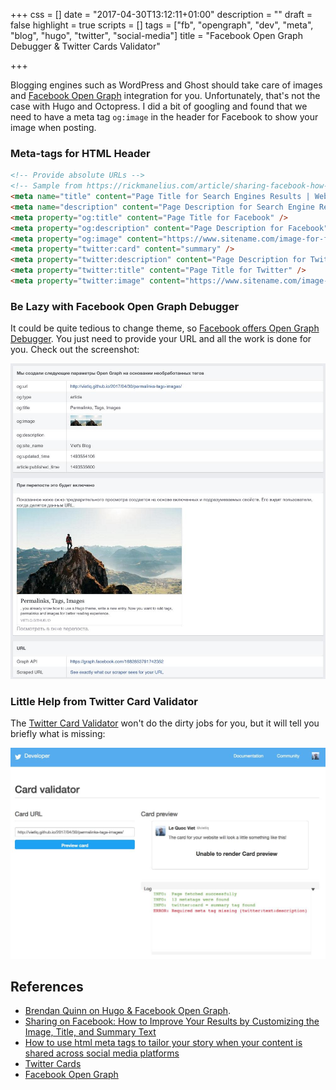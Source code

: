 +++
css = []
date = "2017-04-30T13:12:11+01:00"
description = ""
draft = false
highlight = true
scripts = []
tags = ["fb", "opengraph", "dev", "meta", "blog", "hugo", "twitter", "social-media"]
title = "Facebook Open Graph Debugger & Twitter Cards Validator"

+++

Blogging engines such as WordPress and Ghost should take care of images and [Facebook Open Graph](https://developers.facebook.com/docs/sharing/opengraph) integration for you. Unfortunately, that's not the case with Hugo and Octopress. I did a bit of googling and found that we need to have a meta tag `og:image` in the header for Facebook to show your image when posting.

### Meta-tags for HTML Header

```html
<!-- Provide absolute URLs -->
<!-- Sample from https://rickmanelius.com/article/sharing-facebook-how-improve-your-results-customizing-image-title-and-summary-text -->
<meta name="title" content="Page Title for Search Engines Results | Website Name" />
<meta name="description" content="Page Description for Search Engine Results" />
<meta property="og:title" content="Page Title for Facebook" />
<meta property="og:description" content="Page Description for Facebook" />
<meta property="og:image" content="https://www.sitename.com/image-for-facebook.png" />
<meta property="twitter:card" content="summary" />
<meta property="twitter:description" content="Page Description for Twitter." />
<meta property="twitter:title" content="Page Title for Twitter" />
<meta property="twitter:image" content="https://www.sitename.com/image-for-twitter.png" />
```

### Be Lazy with Facebook Open Graph Debugger

It could be quite tedious to change theme, so [Facebook offers Open Graph Debugger](https://developers.facebook.com/tools/debug/og/object/). You just need to provide your URL and all the work is done for you. Check out the screenshot:

![Facebook Open Graph Debugger](/pimages/00003-facebook-open-graph-debugger.jpg)

### Little Help from Twitter Card Validator

The [Twitter Card Validator](https://cards-dev.twitter.com/validator) won't do the dirty jobs for you, but it will tell you briefly what is missing:

![Twitter Card Validator](/pimages/00004-twitter-card-validator.jpg)

## References

* [Brendan Quinn on Hugo & Facebook Open Graph](http://brendan-quinn.xyz/post/working-with-hugos-internal-partial-templates-facebook-and-open-graph/).
* [Sharing on Facebook: How to Improve Your Results by Customizing the Image, Title, and Summary Text](https://rickmanelius.com/article/sharing-facebook-how-improve-your-results-customizing-image-title-and-summary-text)
* [How to use html meta tags to tailor your story when your content is shared across social media platforms](https://www.newmediadenver.com/blog/using-html-meta-tags-to-tailor-your-story)
* [Twitter Cards](https://dev.twitter.com/cards/overview)
* [Facebook Open Graph](https://developers.facebook.com/docs/sharing/opengraph)